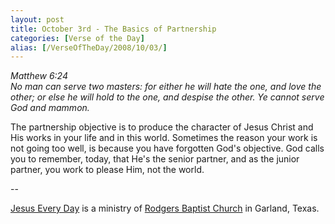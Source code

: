 ```yaml
---
layout: post
title: October 3rd - The Basics of Partnership
categories: [Verse of the Day]
alias: [/VerseOfTheDay/2008/10/03/]
---
```


_Matthew 6:24  
No man can serve two masters: for either he will hate the one, and
love the other; or else he will hold to the one, and despise the
other. Ye cannot serve God and mammon._

The partnership objective is to produce the character of Jesus
Christ and His works in your life and in this world. Sometimes the
reason your work is not going too well, is because you have forgotten
God's objective. God calls you to remember, today, that He's the
senior partner, and as the junior partner, you work to please Him,
not the world.

 --

<a href=http://jesuseveryday.net>Jesus Every Day</a> is a ministry of <a href=http://rodgersbaptist.net>Rodgers Baptist Church</a> in Garland, Texas.
